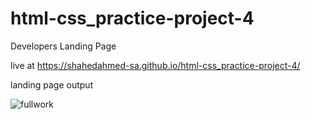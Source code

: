 # html-css_practice-project-4
Developers Landing Page

 live at https://shahedahmed-sa.github.io/html-css_practice-project-4/

 landing page output

![fullwork](https://github.com/shahedahmed-sa/html-css_practice-project-4/assets/123163227/1478399f-5b46-49f2-995a-d7603205b103)

